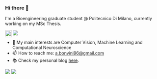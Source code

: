 ### Hi there 👋

I'm a Bioengineering graduate student @ Politecnico Di Milano, currently working on my MSc Thesis.

<a href=https://www.linkedin.com/in/andreabonvini/>
  <img align="left" alt="andreabonvini's LinkedIN" width="22px" src="https://raw.githubusercontent.com/peterthehan/peterthehan/master/assets/linkedin.svg" />
</a>

![](https://visitor-badge.glitch.me/badge?page_id=andreabonvini.andreabonvini)

- 🌱 My main interests are Computer Vision, Machine Learning and Computational Neuroscience
- 📫 How to reach me: a.bonvini96@gmail.com
- 📚 Check my personal blog [here](https://www.lastweekspotatoes.com).

[![](https://github-readme-stats.vercel.app/api?username=andreabonvini&show_icons=true&include_all_commits=true&theme=vue)]()
[![](https://github-readme-stats.vercel.app/api/top-langs/?username=andreabonvini&theme=vue)]()


